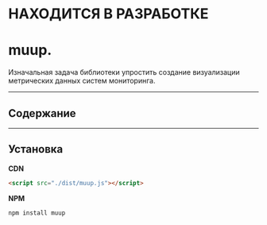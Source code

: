 # НАХОДИТСЯ В РАЗРАБОТКЕ

# muup.

Изначальная задача библиотеки упростить создание визуализации метрических данных систем мониторинга.

---

## Содержание

<!-- - [Компонеты](./doc/components.md)
- [Виджеты](./doc/widgets.md) -->

---

## Установка

**CDN**

```html
<script src="./dist/muup.js"></script>
```

**NPM**

```
npm install muup
```
